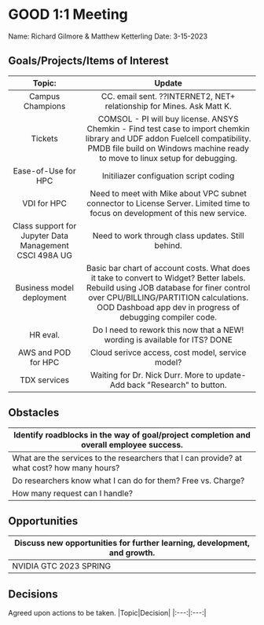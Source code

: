 # GOOD 1:1 Meeting 
Name: Richard Gilmore & Matthew Ketterling
Date: 3-15-2023
## Goals/Projects/Items of Interest 
|Topic:|Update|
|:---:|:---:|
|Campus Champions | CC. email sent. ??INTERNET2, NET+ relationship for Mines. Ask Matt K. 
|Tickets| COMSOL - PI will buy license. ANSYS Chemkin - Find test case to import chemkin library and UDF addon Fuelcell compatibility. PMDB file build on Windows machine ready to move to linux setup for debugging.
|Ease-of-Use for HPC| Initiliazer configuation script coding|
|VDI for HPC| Need to meet with Mike about VPC subnet connector to License Server. Limited time to focus on development of this new service.
|Class support for Jupyter Data Management CSCI 498A UG| Need to work through class updates. Still behind.
|Business model deployment| Basic bar chart of account costs. What does it take to convert to Widget? Better labels. Rebuild using JOB database for finer control over CPU/BILLING/PARTITION calculations. OOD Dashboad app dev in progress of debugging compiler code.
|HR eval. | Do I need to rework this now that a NEW! wording is available for ITS? DONE
|AWS and POD for HPC | Cloud serivce access, cost model, service model?
|TDX services| Waiting for Dr. Nick Durr. More to update- Add back "Research" to button.

## Obstacles
|Identify roadblocks in the way of goal/project completion and overall employee success.|
|---|
|What are the services to the researchers that I can provide? at what cost? how many hours?
|Do researchers know what I can do for them? Free vs. Charge?|
|How many request can I handle?|Depends on if the software is build? depth and complexity of the model to load? Am I familar enough with the science domain to be useful.|


## Opportunities 
|Discuss new opportunities for further learning, development, and growth.|
|---|
|NVIDIA GTC 2023 SPRING| March 20-23. Reschedule 1-1 for next week to another time. Friday? I'll pass on any relavant material. LIVE session sign up this week! Vender opportunities? Schedule set for next week.

## Decisions
Agreed upon actions to be taken.
|Topic|Decision|
|:---:|:---:|

